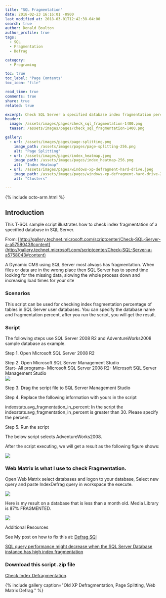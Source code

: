 ```yaml
---
title: "SQL Fragmentation"
date: 2018-02-23 16:16:01 -0900
last_modified_at: 2018-03-01T12:42:38-04:00
search: true
author: Donald Boulton
author_profile: true
tags:
  - SQL
  - Fragmentation
  - Defrag

category:
  - Programing

toc: true
toc_label: "Page Contents"
toc_icon: "file"

read_time: true
comments: true
share: true
related: true

excerpt: Check SQL Server a specified database index fragmentation percentage (SQL)
header:
  image: /assets/images/pages/check_sql_fragmentation-1400.png
  teaser: /assets/images/pages/check_sql_fragmentation-1400.png

gallery:
  - url: /assets/images/pages/page-splitting.png
    image_path: /assets/images/pages/page-splitting-256.png
    alt: "Page Splitting"
  - url: /assets/images/pages/index_heatmap.jpeg
    image_path: /assets/images/pages/index_heatmap-256.png
    alt: "Index Heatmap"
  - url: /assets/images/pages/windows-xp-defragment-hard-drive.jpeg
    image_path: /assets/images/pages/windows-xp-defragment-hard-drive-256.jpeg
    alt: "Clusters"

---
```


{% include octo-arm.html %}

## Introduction

This T-SQL sample script illustrates how to check index fragmentation of a specified database in SQL Server.


From: [http://gallery.technet.microsoft.com/scriptcenter/Check-SQL-Server-a-a5758043#content](http://gallery.technet.microsoft.com/scriptcenter/Check-SQL-Server-a-a5758043#content)

A Dynamic CMS using SQL Server most always has fragmentation. When files or data are in the wrong place then SQL Server has to spend time looking for the missing data, slowing the whole process down and increasing load times for your site

### Scenarios

This script can be used for checking index fragmentation percentage of tables in SQL Server user databases. You can specify the database name and fragmentation percent, after you run the script, you will get the result.

### Script

The following steps use SQL Server 2008 R2 and AdventureWorks2008 sample database as example.

Step 1\. Open Microsoft SQL Server 2008 R2

Step 2\. Open Microsoft SQL Server Management Studio  
Start- All programs- Microsoft SQL Server 2008 R2- Microsoft SQL Server Management Studio  
<img class="text-left" src="https://donaldboulton.github.io/DWB/assets/images/pages/sql_management.png" />

Step 3\. Drag the script file to SQL Server Management Studio

Step 4\. Replace the following information with yours in the script

indexstats.avg_fragmentation_in_percent: In the script the  indexstats.avg_fragmentation_in_percent is greater than 30\. Please specify the percent.

Step 5\. Run the script

The below script selects AdventureWorks2008. 

After the script executing, we will get a result as the following figure shows:

<img class="text-left" src="/DWB/assets/images/pages/script-results.jpg" />

### Web Matrix is what I use to check Fragmentation.

Open Web Matrix select databases and logon to your database, Select new query and paste IndexDefrag query in workspace the execute.

<img class="text-left" src="/DWB/assets/images/pages/IndexFragmentation_WebMatrix.png" />

Here is my result on a database that is less than a month old. Media Library is 87% FRAGMENTED.

<img class="text-left" src="/DWB/assets/images/pages/IndexFragmentation_WebMatrix_Script_Results.png" />

Additional Resources

See My post on how to fix this at: [Defrag SQl](https://donaldboulton.gihub.io/DWB/Defrag-SQL)

[SQL query performance might decrease when the SQL Server Database instance has high index fragmentation](http://support.microsoft.com/kb/2755960)

### Download this script .zip file 
[Check Index Defragmentation](https://drive.google.com/open?id=1_BAytAHtcqp23dw-mOFSRjiIRzqPjmnX).

{% include gallery caption="Old XP Defragmentation, Page Splitting, Web Matrix Defrag." %}
